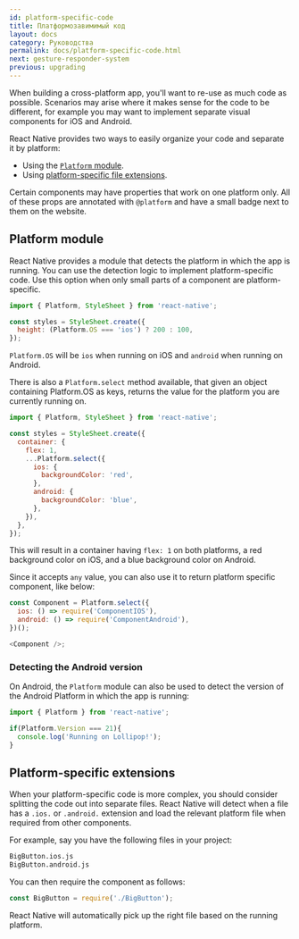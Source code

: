 ```yaml
---
id: platform-specific-code
title: Платформозавимимый код
layout: docs
category: Руководства
permalink: docs/platform-specific-code.html
next: gesture-responder-system
previous: upgrading
---
```


When building a cross-platform app, you'll want to re-use as much code as possible. Scenarios may arise where it makes sense for the code to be different, for example you may want to implement separate visual components for iOS and Android.

React Native provides two ways to easily organize your code and separate it by platform:

* Using the [`Platform` module](docs/platform-specific-code.html#platform-module).
* Using [platform-specific file extensions](docs/platform-specific-code.html#platform-specific-extensions).

Certain components may have properties that work on one platform only. All of these props are annotated with `@platform` and have a small badge next to them on the website.


## Platform module

React Native provides a module that detects the platform in which the app is running. You can use the detection logic to implement platform-specific code. Use this option when only small parts of a component are platform-specific.

```javascript
import { Platform, StyleSheet } from 'react-native';

const styles = StyleSheet.create({
  height: (Platform.OS === 'ios') ? 200 : 100,
});
```

`Platform.OS` will be `ios` when running on iOS and `android` when running on Android.

There is also a `Platform.select` method available, that given an object containing Platform.OS as keys, returns the value for the platform you are currently running on.

```javascript
import { Platform, StyleSheet } from 'react-native';

const styles = StyleSheet.create({
  container: {
    flex: 1,
    ...Platform.select({
      ios: {
        backgroundColor: 'red',
      },
      android: {
        backgroundColor: 'blue',
      },
    }),
  },
});
```

This will result in a container having `flex: 1` on both platforms, a red background color on iOS, and a blue background color on Android.

Since it accepts `any` value, you can also use it to return platform specific component, like below:

```javascript
const Component = Platform.select({
  ios: () => require('ComponentIOS'),
  android: () => require('ComponentAndroid'),
})();

<Component />;
```

### Detecting the Android version

On Android, the `Platform` module can also be used to detect the version of the Android Platform in which the app is running:

```javascript
import { Platform } from 'react-native';

if(Platform.Version === 21){
  console.log('Running on Lollipop!');
}
```

## Platform-specific extensions

When your platform-specific code is more complex, you should consider splitting the code out into separate files. React Native will detect when a file has a `.ios.` or `.android.` extension and load the relevant platform file when required from other components.

For example, say you have the following files in your project:

```sh
BigButton.ios.js
BigButton.android.js
```

You can then require the component as follows:

```javascript
const BigButton = require('./BigButton');
```

React Native will automatically pick up the right file based on the running platform.
